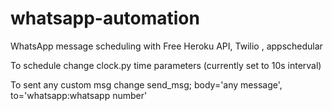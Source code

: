 # whatsapp-automation
WhatsApp message scheduling with Free Heroku API, Twilio , appschedular 

To schedule change clock.py time parameters (currently set to 10s interval)

To sent any custom msg change send_msg;
                              body='any message',      
                              to='whatsapp:whatsapp number'
                              
                              
